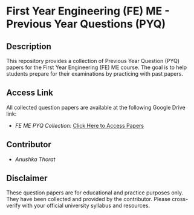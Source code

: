 # First Year Engineering (FE) ME - Previous Year Questions (PYQ)

## Description

This repository provides a collection of Previous Year Question (PYQ) papers for the First Year Engineering (FE) ME course. The goal is to help students prepare for their examinations by practicing with past papers.

## Access Link

All collected question papers are available at the following Google Drive link:

* *FE ME PYQ Collection:* [Click Here to Access Papers](https://drive.google.com/drive/folders/1kY9ciRxsWlguMuy_aZHUoyVqGXv4u850?usp=sharing)


## Contributor

* *Anushka Thorat*

## Disclaimer

These question papers are for educational and practice purposes only. They have been collected and provided by the contributor. Please cross-verify with your official university syllabus and resources.
